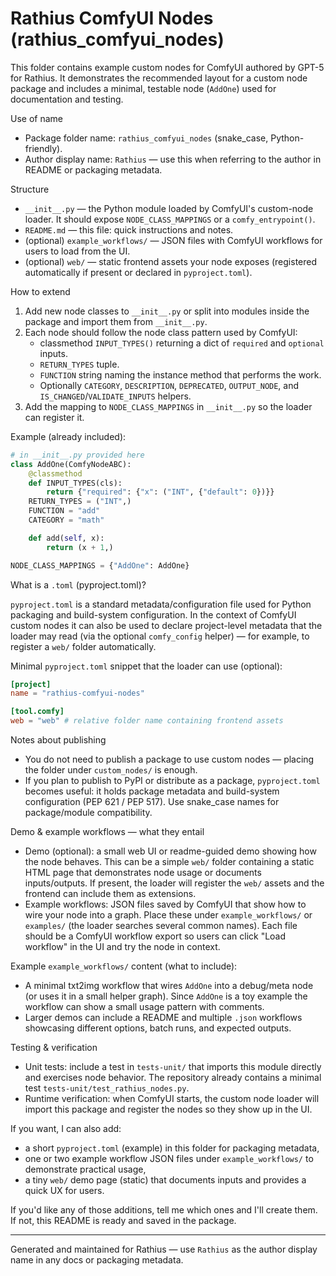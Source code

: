 # Rathius ComfyUI Nodes (rathius_comfyui_nodes)

This folder contains example custom nodes for ComfyUI authored by GPT-5 for Rathius. It demonstrates the recommended layout for a custom node package and includes a minimal, testable node (`AddOne`) used for documentation and testing.

Use of name
- Package folder name: `rathius_comfyui_nodes` (snake_case, Python-friendly).
- Author display name: `Rathius` — use this when referring to the author in README or packaging metadata.

Structure

- `__init__.py` — the Python module loaded by ComfyUI's custom-node loader. It should expose `NODE_CLASS_MAPPINGS` or a `comfy_entrypoint()`.
- `README.md` — this file: quick instructions and notes.
- (optional) `example_workflows/` — JSON files with ComfyUI workflows for users to load from the UI.
- (optional) `web/` — static frontend assets your node exposes (registered automatically if present or declared in `pyproject.toml`).

How to extend

1. Add new node classes to `__init__.py` or split into modules inside the package and import them from `__init__.py`.
2. Each node should follow the node class pattern used by ComfyUI:
   - classmethod `INPUT_TYPES()` returning a dict of `required` and `optional` inputs.
   - `RETURN_TYPES` tuple.
   - `FUNCTION` string naming the instance method that performs the work.
   - Optionally `CATEGORY`, `DESCRIPTION`, `DEPRECATED`, `OUTPUT_NODE`, and `IS_CHANGED`/`VALIDATE_INPUTS` helpers.
3. Add the mapping to `NODE_CLASS_MAPPINGS` in `__init__.py` so the loader can register it.

Example (already included):

```python
# in __init__.py provided here
class AddOne(ComfyNodeABC):
    @classmethod
    def INPUT_TYPES(cls):
        return {"required": {"x": ("INT", {"default": 0})}}
    RETURN_TYPES = ("INT",)
    FUNCTION = "add"
    CATEGORY = "math"

    def add(self, x):
        return (x + 1,)

NODE_CLASS_MAPPINGS = {"AddOne": AddOne}
```

What is a `.toml` (pyproject.toml)?

`pyproject.toml` is a standard metadata/configuration file used for Python packaging and build-system configuration. In the context of ComfyUI custom nodes it can also be used to declare project-level metadata that the loader may read (via the optional `comfy_config` helper) — for example, to register a `web/` folder automatically.

Minimal `pyproject.toml` snippet that the loader can use (optional):

```toml
[project]
name = "rathius-comfyui-nodes"

[tool.comfy]
web = "web" # relative folder name containing frontend assets
```

Notes about publishing
- You do not need to publish a package to use custom nodes — placing the folder under `custom_nodes/` is enough.
- If you plan to publish to PyPI or distribute as a package, `pyproject.toml` becomes useful: it holds package metadata and build-system configuration (PEP 621 / PEP 517). Use snake_case names for package/module compatibility.

Demo & example workflows — what they entail

- Demo (optional): a small web UI or readme-guided demo showing how the node behaves. This can be a simple `web/` folder containing a static HTML page that demonstrates node usage or documents inputs/outputs. If present, the loader will register the `web/` assets and the frontend can include them as extensions.
- Example workflows: JSON files saved by ComfyUI that show how to wire your node into a graph. Place these under `example_workflows/` or `examples/` (the loader searches several common names). Each file should be a ComfyUI workflow export so users can click "Load workflow" in the UI and try the node in context.

Example `example_workflows/` content (what to include):
- A minimal txt2img workflow that wires `AddOne` into a debug/meta node (or uses it in a small helper graph). Since `AddOne` is a toy example the workflow can show a small usage pattern with comments.
- Larger demos can include a README and multiple `.json` workflows showcasing different options, batch runs, and expected outputs.

Testing & verification

- Unit tests: include a test in `tests-unit/` that imports this module directly and exercises node behavior. The repository already contains a minimal test `tests-unit/test_rathius_nodes.py`.
- Runtime verification: when ComfyUI starts, the custom node loader will import this package and register the nodes so they show up in the UI.

If you want, I can also add:
- a short `pyproject.toml` (example) in this folder for packaging metadata,
- one or two example workflow JSON files under `example_workflows/` to demonstrate practical usage,
- a tiny `web/` demo page (static) that documents inputs and provides a quick UX for users.

If you'd like any of those additions, tell me which ones and I'll create them. If not, this README is ready and saved in the package.

---
Generated and maintained for Rathius — use `Rathius` as the author display name in any docs or packaging metadata.
